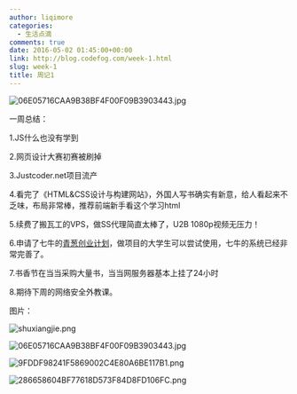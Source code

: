 ```yaml
---
author: liqimore
categories:
  - 生活点滴
comments: true
date: 2016-05-02 01:45:00+00:00
link: http://blog.codefog.com/week-1.html
slug: week-1
title: 周记1
---
```



![06E05716CAA9B38BF4F00F09B3903443.jpg](http://old.timelovelife.com/usr/uploads/2016/05/1547951352.jpg)  

一周总结：  

1.JS什么也没有学到  

2.网页设计大赛初赛被刷掉




3.Justcoder.net项目流产  

4.看完了《HTML&CSS设计与构建网站》，外国人写书确实有新意，给人看起来不乏味，布局非常棒，推荐前端新手看这个学习html  

5.续费了搬瓦工的VPS，做SS代理简直太棒了，U2B 1080p视频无压力！  

6.申请了七牛的[青葱创业计划](http://hd.qiniu.com/qingcong/pack)，做项目的大学生可以尝试使用，七牛的系统已经非常完善了。  

7.书香节在当当采购大量书，当当网服务器基本上挂了24小时  

8.期待下周的网络安全外教课。




图片：  

![shuxiangjie.png](http://old.timelovelife.com/usr/uploads/2016/05/2030220364.png)  

![06E05716CAA9B38BF4F00F09B3903443.jpg](http://old.timelovelife.com/usr/uploads/2016/05/1547951352.jpg)  

![9FDDF98241F5869002C4E80A6BE117B1.png](http://old.timelovelife.com/usr/uploads/2016/05/2191875556.png)  

![286658604BF77618D573F84D8FD106FC.png](http://old.timelovelife.com/usr/uploads/2016/05/2418135718.png)


